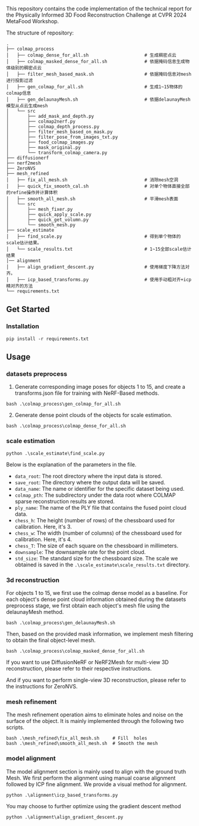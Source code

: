 
This repository contains the code implementation of the technical report for the Physically Informed 3D Food Reconstruction Challenge at CVPR 2024 MetaFood Workshop.


The structure of repository:
```
.
├── colmap_process
│   ├── colmap_dense_for_all.sh                     # 生成稠密点云
│   ├── colmap_masked_dense_for_all.sh              # 依据掩码信息生成物体级别的稠密点云
│   ├── filter_mesh_based_mask.sh                   # 依据掩码信息对mesh进行投影过滤
│   ├── gen_colmap_for_all.sh                       # 生成1~15物体的colmap信息
│   ├── gen_delaunayMesh.sh                         # 依据delaunayMesh模型从点云生成mesh
│   └── src
│       ├── add_mask_and_depth.py
│       ├── colmap2nerf.py
│       ├── colmap_depth_process.py
│       ├── filter_mesh_based_on_mask.py
│       ├── filter_pose_from_images_txt.py
│       ├── food_colmap_images.py
│       ├── mask_original.py
│       └── transform_colmap_camera.py
├── diffusionerf
├── nerf2mesh
├── ZeroNVS
├── mesh_refined
│   ├── fix_all_mesh.sh                             # 消除mesh空洞
│   ├── quick_fix_smooth_cal.sh                     # 对单个物体直接全部的refine操作并计算体积
│   ├── smooth_all_mesh.sh                          # 平滑mesh表面
│   └── src
│       ├── mesh_fixer.py
│       ├── quick_apply_scale.py
│       ├── quick_get_volumn.py
│       └── smooth_mesh.py
├── scale_estimate
│   ├── find_scale.py                               # 得到单个物体的scale估计结果。
│   └── scale_results.txt                           # 1~15全部scale估计结果
│── alignment
│   ├── align_gradient_descent.py                   # 使用梯度下降方法对齐。
│   ├── icp_based_transforms.py                     # 使用手动粗对齐+icp精对齐的方法
└── requirements.txt
```

## Get Started

### Installation
```
pip install -r requirements.txt
```

## Usage
### datasets preprocess
1. Generate corresponding image poses for objects 1 to 15, and create a transforms.json file for training with NeRF-Based methods.
```
bash .\colmap_process\gen_colmap_for_all.sh
```
2. Generate dense point clouds of the objects for scale estimation.
```
bash .\colmap_process\colmap_dense_for_all.sh
```

### scale estimation
```
python .\scale_estimate\find_scale.py
```
Below is the explanation of the parameters in the file.
- `data_root`: The root directory where the input data is stored.
- `save_root`: The directory where the output data will be saved. 
- `data_name`: The name or identifier for the specific dataset being used. 
- `colmap_pth`: The subdirectory under the data root where COLMAP sparse reconstruction results are stored. 
- `ply_name`: The name of the PLY file that contains the fused point cloud data.
- `chess_h`: The height (number of rows) of the chessboard used for calibration. Here, it's 3.
- `chess_w`: The width (number of columns) of the chessboard used for calibration. Here, it's 4.
- `chess_T`: The size of each square on the chessboard in millimeters.
- `downsample`: The downsample rate for the point cloud. 
- `std_size`: The standard size for the chessboard size.
The scale we obtained is saved in the `.\scale_estimate\scale_results.txt` directory.

### 3d reconstruction
For objects 1 to 15, we first use the colmap dense model as a baseline. For each object's dense point cloud information obtained during the datasets preprocess stage, we first obtain each object's mesh file using the delaunayMesh method.
```
bash .\colmap_process\gen_delaunayMesh.sh
```
Then, based on the provided mask information, we implement mesh filtering to obtain the final object-level mesh.
```
bash .\colmap_process\colmap_masked_dense_for_all.sh
```
If you want to use DiffusionNeRF or NeRF2Mesh for multi-view 3D reconstruction, please refer to their respective instructions.

And if you want to perform single-view 3D reconstruction, please refer to the instructions for ZeroNVS.

### mesh refinement
The mesh refinement operation aims to eliminate holes and noise on the surface of the object. It is mainly implemented through the following two scripts.
```
bash .\mesh_refined\fix_all_mesh.sh     # Fill  holes
bash .\mesh_refined\smooth_all_mesh.sh  # Smooth the mesh
```

### model alignment
The model alignment section is mainly used to align with the ground truth Mesh. We first perform the alignment using manual coarse alignment followed by ICP fine alignment. We provide a visual method for alignment.
```
python .\alignment\icp_based_transforms.py
```
You may choose to further optimize using the gradient descent method
```
python .\alignment\align_gradient_descent.py
```
